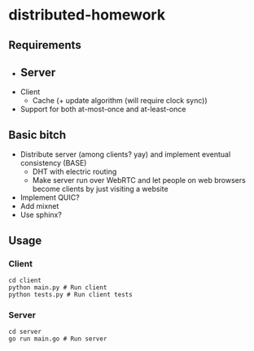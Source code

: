 # distributed-homework

## Requirements
- Server
	- 
- Client
	- Cache (+ update algorithm (will require clock sync))
- Support for both at-most-once and at-least-once

## Basic bitch
- Distribute server (among clients? yay) and implement eventual consistency (BASE)
	- DHT with electric routing
	- Make server run over WebRTC and let people on web browsers become clients by just visiting a website
- Implement QUIC?
- Add mixnet
- Use sphinx?

## Usage
### Client
```
cd client
python main.py # Run client
python tests.py # Run client tests
```

### Server
```
cd server
go run main.go # Run server
```
